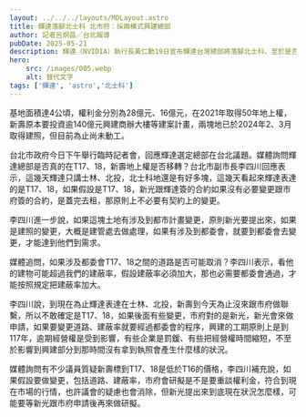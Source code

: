 ```yaml
---
layout: ../../../layouts/MDLayout.astro
title: 輝達落腳北士科 北市府：採兩模式興建總部
author: 記者呂炯昌／台北報導
pubDate: 2025-05-21
description: 輝達（NVIDIA）執行長黃仁勳19日宣布輝達台灣總部將落腳北士科，至於是否選定新光人壽的T17、T18用地引發外界關注。北市府今（21）日表示，新壽可以蓋完將商辦大樓租給輝達，就沒有必要跟市府變更合約，若是涉及都市變更就要建管處、都委會做變更。
hero:
    src: /images/005.webp
    alt: 替代文字
tags: ['輝達', 'astro','北士科']
---
```


基地面積達4公頃，權利金分別為28億元、16億元，在2021年取得50年地上權，新壽原本要投資逾140億元興建商辦大樓等建案計畫，兩塊地已於2024年2、3月取得建照，但目前為止尚未動工。

台北市政府今日下午舉行臨時記者會，回應輝達選定總部在台北議題。媒體詢問輝達總部是否真的在T17、18，新壽地上權是否移轉？台北市副市長李四川回應表示，這幾天輝達只講士林、北投，北士科地還是有好多塊，這幾天看起來輝達表達的是T17、18，如果假設是T17、18，新光跟輝達簽的合約如果沒有必要變更跟市府簽的合約，是蓋完去租，那原則上不必要有契約上的變更。

李四川進一步說，如果這塊土地有涉及到都市計畫變更，原則新光要提出來，如果是建照的變更，大概是建管處去做處理，如果有涉及到都委會，就要到都委會去變更，才能達到他們到需求。

媒體追問，如果涉及都委會T17、18之間的道路是否可能取消？李四川表示，看他的建物可能超過我們的建蔽率，假設建蔽率必須加大，那也必需要都委會通過，才能按照規定把建蔽率加大。

李四川說，到現在為止輝達表達在士林、北投，新壽到今天為止沒來跟市府做聯繫，所以不敢確定是T17、18，如果後面有些變更，市府對的是新光，新光會來做申請，如果要變更道路、建蔽率就要經過都委會的程序，興建的工期原則上是到117年，逾期經營權是受到影響，有些企業是罰鍰、有些把經營權時間縮短，不至於影響到興建部分到那時間沒有拿到執照會產生什麼樣的狀況。

媒體詢問有不少議員質疑新壽標到T17、18是低於T16的價格，李四川補充說，如果假設要做變更，包括道路、建蔽率，市府會研擬是不是要重談權利金，符合到現在市場的行情，也許議會的疑慮也會消除，但新光提出來到底現在狀況怎麼樣，可能要等新光跟市府申請後再來做研擬。

